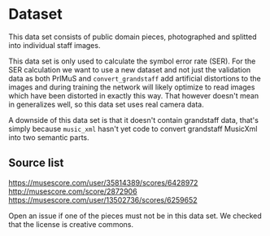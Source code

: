 # Dataset

This data set consists of public domain pieces, photographed and splitted into individual staff images.

This data set is only used to calculate the symbol error rate (SER). For the SER calculation we want to use a new dataset and not just the validation data
as both PrIMuS and `convert_grandstaff` add artificial distortions to the images and during training the network will likely optimize to read images which have
been distorted in exactly this way. That however doesn't mean in generalizes well, so this data set uses real camera data.

A downside of this data set is that it doesn't contain grandstaff data, that's simply because `music_xml` hasn't yet code to convert grandstaff MusicXml into two semantic parts.

## Source list

https://musescore.com/user/35814389/scores/6428972
http://musescore.com/score/2872906
https://musescore.com/user/13502736/scores/6259652

Open an issue if one of the pieces must not be in this data set. We checked that the license is creative commons.
